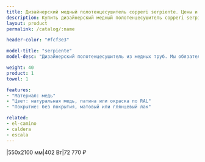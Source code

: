 ```yaml
---
title: Дизайнерский медный полотенцесушитель copperi serpiente. Цены и размеры.
description: Купить дизайнерский медный полотенцесушитель copperi serpiente в Москве по цене производителя.
layout: product
permalink: /catalog/:name

header-color: "#fcf3e3"

model-title: "serpiente"
model-desc: "Дизайнерский полотенцесушитель из медных труб. Мы обязательно когда-нибудь придумаем крутое описание для этой модели, но сейчас совсем не до того. Посмотрите пока на картинки, всё и так понятно. А если не понятно, позвоните нам и мы всё расскажем. Или напишите, если не любите звонить."

weight: 40
product: 1
towel: 1

features:
- "Материал: медь"
- "Цвет: натуральная медь, патина или окраска по RAL"
- "Покрытие: без покрытия, матовый или глянцевый лак"

related:
- el-camino
- caldera
- escala
---
```

|550x2100 мм|402 Вт|72 770 ₽